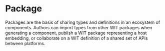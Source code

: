 # Package

Packages are the basis of sharing types and definitions in an ecosystem of components. Authors can import types from other WIT packages when generating a component, publish a WIT package representing a host embedding, or collaborate on a WIT definition of a shared set of APIs between platforms.
